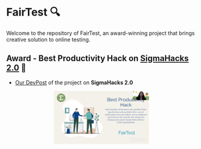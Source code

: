 # FairTest 🔍
Welcome to the repository of FairTest, an award-winning project that brings creative solution to online testing.
## Award - Best Productivity Hack on [SigmaHacks 2.0](https://sigmahacks.org/) 🎉
- [Our DevPost](https://devpost.com/software/fairtest) of the project on **SigmaHacks 2.0**
<div align="center"><img src='images/award.png' width="50%" height="50%"></img></div>
